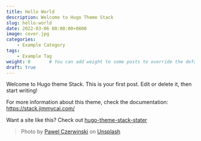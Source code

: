 ```yaml
---
title: Hello World
description: Welcome to Hugo Theme Stack
slug: hello-world
date: 2022-03-06 00:00:00+0800
image: cover.jpg
categories:
    - Example Category
tags:
    - Example Tag
weight: 0       # You can add weight to some posts to override the default sorting (date descending)
draft: true
---
```


Welcome to Hugo theme Stack. This is your first post. Edit or delete it, then start writing!

For more information about this theme, check the documentation: https://stack.jimmycai.com/

Want a site like this? Check out [hugo-theme-stack-stater](https://github.com/CaiJimmy/hugo-theme-stack-starter)

> Photo by [Pawel Czerwinski](https://unsplash.com/@pawel_czerwinski) on [Unsplash](https://unsplash.com/)
